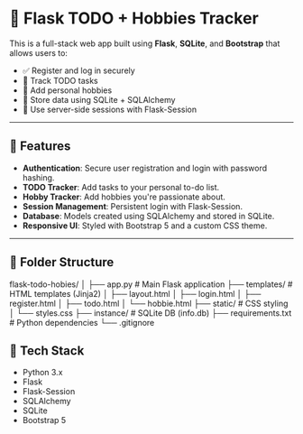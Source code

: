 # 📝 Flask TODO + Hobbies Tracker

This is a full-stack web app built using **Flask**, **SQLite**, and **Bootstrap** that allows users to:

- ✅ Register and log in securely
- 🧠 Track TODO tasks
- 🎯 Add personal hobbies
- 📂 Store data using SQLite + SQLAlchemy
- 💾 Use server-side sessions with Flask-Session

---

## 🚀 Features

- **Authentication**: Secure user registration and login with password hashing.
- **TODO Tracker**: Add tasks to your personal to-do list.
- **Hobby Tracker**: Add hobbies you're passionate about.
- **Session Management**: Persistent login with Flask-Session.
- **Database**: Models created using SQLAlchemy and stored in SQLite.
- **Responsive UI**: Styled with Bootstrap 5 and a custom CSS theme.

---

## 📂 Folder Structure

flask-todo-hobies/
│
├── app.py # Main Flask application
├── templates/ # HTML templates (Jinja2)
│ ├── layout.html
│ ├── login.html
│ ├── register.html
│ ├── todo.html
│ └── hobbie.html
├── static/ # CSS styling
│ └── styles.css
├── instance/ # SQLite DB (info.db)
├── requirements.txt # Python dependencies
└── .gitignore

## 🧠 Tech Stack
- Python 3.x
- Flask
- Flask-Session
- SQLAlchemy
- SQLite
- Bootstrap 5
